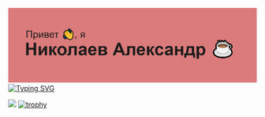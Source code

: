 ![my banner](header.png)
[![Typing SVG](https://readme-typing-svg.demolab.com?font=Fira+Code&weight=3000&size=27&pause=1000&color=000000&background=DB7B7BFB&center=true&vCenter=true&random=false&width=1000&lines=QA%2FAQA+%D0%98%D0%BD%D0%B6%D0%B5%D0%BD%D0%B5%D1%80;%D0%A0%D0%B0%D0%B7%D1%80%D0%B0%D0%B1%D0%BE%D1%82%D1%87%D0%B8%D0%BA+%D0%BD%D0%B0+Java%E2%98%95%EF%B8%8F%2FC%23%2FKotlin)](https://git.io/typing-svg)

![](https://komarev.com/ghpvc/?username=your-github-pilligrim28&abbreviated=true)
[![trophy](https://github-profile-trophy.vercel.app/?username=pilligrim28)](https://github.com/ryo-ma/github-profile-trophy)

<!--
**pilligrim28/pilligrim28** is a ✨ _special_ ✨ repository because its `README.md` (this file) appears on your GitHub profile.

Here are some ideas to get you started:

- 🔭 I’m currently working on ...
- 🌱 I’m currently learning ...
- 👯 I’m looking to collaborate on ...
- 🤔 I’m looking for help with ...
- 💬 Ask me about ...
- 📫 How to reach me: ...
- 😄 Pronouns: ...
- ⚡ Fun fact: ...
-->
